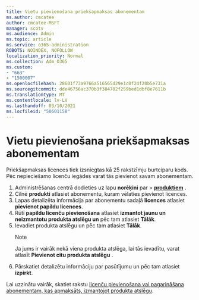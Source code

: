 ```yaml
---
title: Vietu pievienošana priekšapmaksas abonementam
ms.author: cmcatee
author: cmcatee-MSFT
manager: scotv
ms.audience: Admin
ms.topic: article
ms.service: o365-administration
ROBOTS: NOINDEX, NOFOLLOW
localization_priority: Normal
ms.collection: Adm_O365
ms.custom:
- "663"
- "1500007"
ms.openlocfilehash: 28601f73a9766a516565d29e1c0f24f20b5e731a
ms.sourcegitcommit: dde46756ac370b3f384702f259bed1dbf8e7611b
ms.translationtype: MT
ms.contentlocale: lv-LV
ms.lasthandoff: 03/10/2021
ms.locfileid: "50601158"
---
```

# <a name="add-seats-to-a-prepaid-subscription"></a>Vietu pievienošana priekšapmaksas abonementam

Priekšapmaksas licences tiek izsniegtas kā 25 rakstzīmju burtciparu kods. Pēc nepieciešamo licenču iegādes varat tās pievienot savam abonementam.

1. Administrēšanas centrā dodieties uz lapu **norēķini** par  >  **[produktiem](https://go.microsoft.com/fwlink/p/?linkid=842054)** .
2. Cilnē **produkti** atlasiet abonementu, kuram vēlaties pievienot licences.
3. Lapas detalizēta informācija par abonementu sadaļā **licences** atlasiet **pievienot papildu licences**.
4. Rūtī **papildu licenču pievienošana** atlasiet **izmantot jaunu un neizmantotu produkta atslēgu un** pēc tam atlasiet **Tālāk**.
5. Ievadiet produkta atslēgu un pēc tam atlasiet **Tālāk**.
    > [!NOTE]
    > Ja jums ir vairāk nekā viena produkta atslēga, lai tās ievadītu, varat atlasīt **Pievienot citu produkta atslēgu** .
6. Pārskatiet detalizētu informāciju par pasūtījumu un pēc tam atlasiet **izpirkt**.

Lai uzzinātu vairāk, skatiet rakstu [licenču pievienošana vai pagarināšana abonementam, kas apmaksāts, izmantojot produkta atslēgu](https://docs.microsoft.com/microsoft-365/commerce/licenses/add-licenses-using-product-key).